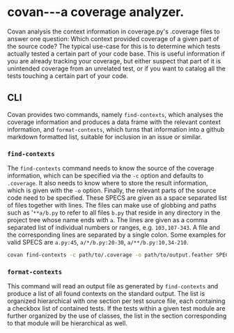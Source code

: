 # covan---a coverage analyzer.

Covan analysis the context information in coverage.py's .coverage files to answer one question:
Which context provided coverage of a given part of the source code?
The typical use-case for this is to determine which tests actually tested a certain part of your code base.
This is useful information if you are already tracking your coverage, but either suspect that part of it is unintended coverage from an unrelated test, or if you want to catalog all the tests touching a certain part of your code.

## CLI

Covan provides two commands, namely `find-contexts`, which analyses the coverage information and produces a data frame with the relevant context information, and `format-contexts`, which turns that information into a github markdown formatted list, suitable for inclusion in an issue or similar.

### `find-contexts`

The `find-contexts` command needs to know the source of the coverage information, which can be specified via the `-c` option and defaults to `.coverage`.
It also needs to know where to store the result information, which is given with the `-o` option.
Finally, the relevant parts of the source code need to be specified.
These SPECS are given as a space separated list of files together with lines.
The files can make use of globbing and paths such as '`**a/b.py` to refer to all files `b.py` that reside in any directory in the project tree whose name ends with `a`.
The lines are given as a comma separated list of individual numbers or ranges, e.g. `103,107-343`.
A file and the corresponding lines are separated by a single colon.
Some examples for valid SPECS are `a.py:45`, `a/*/b.py:20-30`, `a/**/b.py:10,34-210`.

```bash
covan find-contexts -c path/to/.coverage -o path/to/output.feather SPECS
```

### `format-contexts`

This command will read an output file as generated by `find-contexts` and produce a list of all found contexts on the standard output.
The list is organized hierarchical with one section per test source file, each containing a checkbox list of contained tests.
If the tests within a given test module are further organized by the use of classes, the list in the section corresponding to that module will be hierarchical as well.
